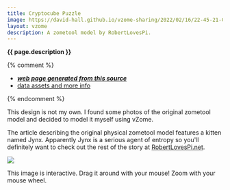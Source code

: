 ```yaml
---
title: Cryptocube Puzzle
image: https://david-hall.github.io/vzome-sharing/2022/02/16/22-45-21-Cryptocube-Puzzle/Cryptocube-Puzzle.png
layout: vzome
description: A zometool model by RobertLovesPi.
---
```

__{{ page.description }}__

{% comment %}
 - [***web page generated from this source***][post]
 - [data assets and more info][github]

[post]: <https://david-hall.github.io/vzome-sharing/2022/02/16/Cryptocube-Puzzle-22-45-21.html>
[github]: <https://github.com/david-hall/vzome-sharing/tree/main/2022/02/16/22-45-21-Cryptocube-Puzzle/>
{% endcomment %}

This design is not my own. I found some photos of the original zometool model and decided to model it myself using vZome.

The article describing the original physical zometool model features a kitten named Jynx. Apparently Jynx is a serious agent of entropy so you'll definitely want to check out the rest of the story at [RobertLovesPi.net](https://robertlovespi.net/2015/01/11/my-first-solution-to-the-zome-cryptocube-puzzle-with-special-guest-appearances-by-jynx-the-kitten/).

<vzome-viewer style="width: 100%; height: 65vh;"
       src="https://david-hall.github.io/vzome-sharing/2022/02/16/22-45-21-Cryptocube-Puzzle/Cryptocube-Puzzle.vZome" >
  <img src="https://david-hall.github.io/vzome-sharing/2022/02/16/22-45-21-Cryptocube-Puzzle/Cryptocube-Puzzle.png" />
</vzome-viewer>

This image is interactive. Drag it around with your mouse! Zoom with your mouse wheel.
